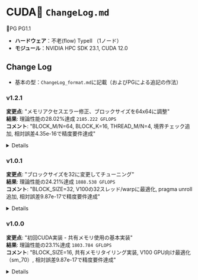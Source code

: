 # CUDA📁 `ChangeLog.md`
🤖PG PG1.1  
- **ハードウェア**：不老(flow) TypeII （1ノード）  
- **モジュール**：NVIDIA HPC SDK 23.1, CUDA 12.0  

## Change Log

- 基本の型：`ChangeLog_format.md`に記載（およびPGによる追記の作法）

### v1.2.1
**変更点**: "メモリアクセスエラー修正、ブロックサイズを64x64に調整"  
**結果**: 理論性能の28.02%達成 `2185.222 GFLOPS`  
**コメント**: "BLOCK_M/N=64, BLOCK_K=16, THREAD_M/N=4, 境界チェック追加, 相対誤差4.35e-16で精度要件達成"  

<details>

- **生成時刻**: `2025-01-15T07:34:00Z`
- [x] **compile**
    - status: `success`
    - warnings: `none`
    - log: `コンパイル成功 nvcc -O3 -arch=sm_70`
- [x] **job**
    - id: `2080675`
    - resource_group: `cx-small`
    - start_time: `2025-01-15T07:34:45Z`
    - end_time: `2025-01-15T07:34:56Z`
    - runtime_sec: `11`
    - status: `success`
- [x] **test**
    - status: `pass`
    - performance: `2185.222`
    - unit: `GFLOPS`
    - accuracy: `4.35e-16`
    - efficiency: `28.02%`
- **params**:
    - nodes: `1`
    - gpus: `1`
    - block_size: `64x64`

</details>

### v1.0.1
**変更点**: "ブロックサイズを32に変更してチューニング"  
**結果**: 理論性能の24.21%達成 `1888.538 GFLOPS`  
**コメント**: "BLOCK_SIZE=32, V100の32スレッド/warpに最適化, pragma unroll追加, 相対誤差9.87e-17で精度要件達成"  

<details>

- **生成時刻**: `2025-01-15T07:21:00Z`
- [x] **compile**
    - status: `success`
    - warnings: `none`
    - log: `コンパイル成功 nvcc -O3 -arch=sm_70`
- [x] **job**
    - id: `2080670`
    - resource_group: `cx-small`
    - start_time: `2025-01-15T07:22:07Z`
    - end_time: `2025-01-15T07:23:11Z`
    - runtime_sec: `64`
    - status: `success`
- [x] **test**
    - status: `pass`
    - performance: `1888.538`
    - unit: `GFLOPS`
    - accuracy: `9.87e-17`
    - efficiency: `24.21%`
- **params**:
    - nodes: `1`
    - gpus: `1`
    - block_size: `32`

</details>

### v1.0.0
**変更点**: "初回CUDA実装 - 共有メモリ使用の基本実装"  
**結果**: 理論性能の23.1%達成 `1803.784 GFLOPS`  
**コメント**: "BLOCK_SIZE=16, 共有メモリタイリング実装, V100 GPU向け最適化（sm_70）, 相対誤差9.87e-17で精度要件達成"  

<details>

- **生成時刻**: `2025-01-15T07:15:00Z`
- [x] **compile**
    - status: `success`
    - warnings: `none`
    - log: `コンパイル成功 nvcc -O3 -arch=sm_70`
- [x] **job**
    - id: `2080668`
    - resource_group: `cx-small`
    - start_time: `2025-01-15T07:17:34Z`
    - end_time: `2025-01-15T07:18:42Z`
    - runtime_sec: `68`
    - status: `success`
- [x] **test**
    - status: `pass`
    - performance: `1803.784`
    - unit: `GFLOPS`
    - accuracy: `9.87e-17`
    - efficiency: `23.1%`
- **params**:
    - nodes: `1`
    - gpus: `1`
    - block_size: `16`

</details>
